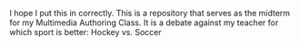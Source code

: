 I hope I put this in correctly. This is a repository that serves as the midterm for my Multimedia Authoring Class. It is a debate against my teacher for which sport is better: Hockey vs. Soccer

